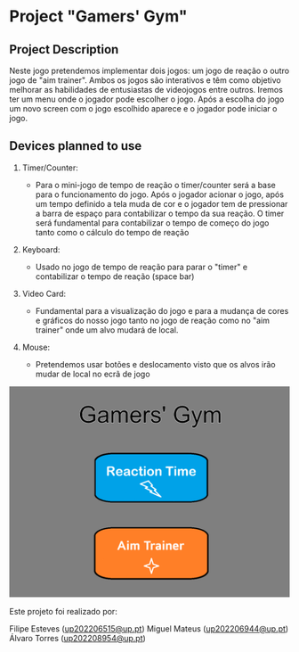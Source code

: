 # Project "Gamers' Gym"

## Project Description

Neste jogo pretendemos implementar dois jogos: um jogo de reação o outro jogo de "aim trainer". Ambos os jogos são interativos e têm como objetivo melhorar as habilidades de entusiastas de videojogos entre outros. Iremos ter um menu onde o jogador pode escolher o jogo. Após a escolha do jogo um novo screen com o jogo escolhido aparece e o jogador pode iniciar o jogo.

## Devices planned to use

1. Timer/Counter:

    - Para o mini-jogo de tempo de reação o timer/counter será a base para o funcionamento do jogo. Após o jogador acionar o jogo, após um tempo definido a tela muda de cor e o jogador tem de pressionar a barra de espaço para contabilizar o tempo da sua reação. O timer será fundamental para contabilizar o tempo de começo do jogo tanto como o cálculo do tempo de reação

2. Keyboard:

    - Usado no jogo de tempo de reação para parar o "timer" e contabilizar o tempo de reação (space bar)

3. Video Card:

    - Fundamental para a visualização do jogo e para a mudança de cores e gráficos do nosso jogo tanto no jogo de reação como no "aim trainer" onde um alvo mudará de local.

4. Mouse:

    - Pretendemos usar botões e deslocamento visto que os alvos irão mudar de local no ecrã de jogo

![img](doc/MainMenu.png)

Este projeto foi realizado por: 

Filipe Esteves (up202206515@up.pt)
Miguel Mateus (up202206944@up.pt)
Álvaro Torres (up202208954@up.pt)